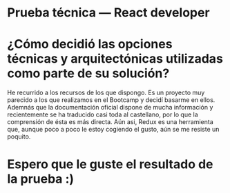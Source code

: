 # Prueba técnica — React developer

# ¿Cómo decidió las opciones técnicas y arquitectónicas utilizadas como parte de su solución?

He recurrido a los recursos de los que dispongo. Es un proyecto muy parecido a los que realizamos en el Bootcamp y decidí basarme en ellos.
Ademnás que la documentación oficial dispone de mucha información y recientemente se ha traducido casi toda al castellano, por lo que la comprensión
de ésta es más directa. Aún asi, Redux es una herramienta que, aunque poco a poco le estoy cogiendo el gusto, aún se me resiste un poquito.


# Espero que le guste el resultado de la prueba :)

